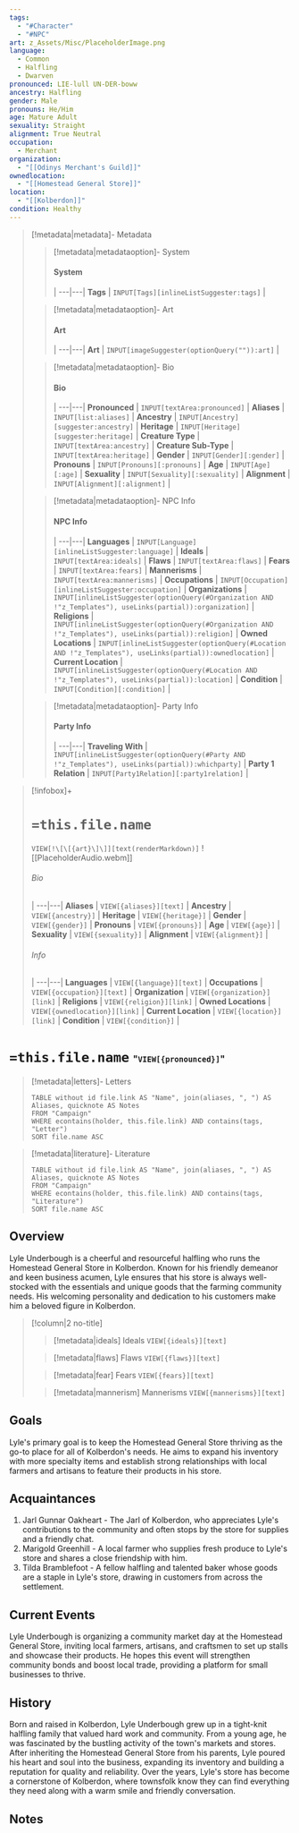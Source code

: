 ```yaml
---
tags:
  - "#Character"
  - "#NPC"
art: z_Assets/Misc/PlaceholderImage.png
language:
  - Common
  - Halfling
  - Dwarven
pronounced: LIE-lull UN-DER-boww
ancestry: Halfling
gender: Male
pronouns: He/Him
age: Mature Adult
sexuality: Straight
alignment: True Neutral
occupation:
  - Merchant
organization:
  - "[[Odinys Merchant's Guild]]"
ownedlocation:
  - "[[Homestead General Store]]"
location:
  - "[[Kolberdon]]"
condition: Healthy
---
```


> [!metadata|metadata]- Metadata 
>> [!metadata|metadataoption]- System
>> #### System
>>  |
>> ---|---|
>> **Tags** | `INPUT[Tags][inlineListSuggester:tags]` |
>
>> [!metadata|metadataoption]- Art
>> #### Art
>>  |
>> ---|---|
>> **Art** | `INPUT[imageSuggester(optionQuery("")):art]` |
>
>> [!metadata|metadataoption]- Bio
>> #### Bio
>>  |
>> ---|---|
>> **Pronounced** |  `INPUT[textArea:pronounced]` |
>> **Aliases** | `INPUT[list:aliases]` |
>> **Ancestry** | `INPUT[Ancestry][suggester:ancestry]` |
>> **Heritage** | `INPUT[Heritage][suggester:heritage]` |
> **Creature Type** | `INPUT[textArea:ancestry]` |
> **Creature Sub-Type** | `INPUT[textArea:heritage]` |
>> **Gender** | `INPUT[Gender][:gender]` |
>> **Pronouns** | `INPUT[Pronouns][:pronouns]` |
>> **Age** | `INPUT[Age][:age]` |
>> **Sexuality** | `INPUT[Sexuality][:sexuality]` |
>> **Alignment** | `INPUT[Alignment][:alignment]` |
>
>> [!metadata|metadataoption]- NPC Info
>> #### NPC Info
>>  |
>>---|---|
>> **Languages** | `INPUT[Language][inlineListSuggester:language]` |
>> **Ideals** | `INPUT[textArea:ideals]` |
>> **Flaws** | `INPUT[textArea:flaws]` |
>> **Fears** |  `INPUT[textArea:fears]` |
>> **Mannerisms** |  `INPUT[textArea:mannerisms]` |
>> **Occupations** | `INPUT[Occupation][inlineListSuggester:occupation]` |
>> **Organizations** | `INPUT[inlineListSuggester(optionQuery(#Organization AND !"z_Templates"), useLinks(partial)):organization]` |
>> **Religions** | `INPUT[inlineListSuggester(optionQuery(#Organization AND !"z_Templates"), useLinks(partial)):religion]` |
>> **Owned Locations** | `INPUT[inlineListSuggester(optionQuery(#Location AND !"z_Templates"), useLinks(partial)):ownedlocation]` |
>> **Current Location** | `INPUT[inlineListSuggester(optionQuery(#Location AND !"z_Templates"), useLinks(partial)):location]` |
>> **Condition** | `INPUT[Condition][:condition]` |
>
>> [!metadata|metadataoption]- Party Info
>> #### Party Info
>>  |
>> ---|---|
>> **Traveling With** | `INPUT[inlineListSuggester(optionQuery(#Party AND !"z_Templates"), useLinks(partial)):whichparty]` |
>> **Party 1 Relation** | `INPUT[Party1Relation][:party1relation]` |

> [!infobox]+
> # `=this.file.name`
> `VIEW[!\[\[{art}\]\]][text(renderMarkdown)]`
> ![[PlaceholderAudio.webm]]
> ###### Bio
>  |
> ---|---|
> **Aliases** | `VIEW[{aliases}][text]` |
> **Ancestry** | `VIEW[{ancestry}]` |
> **Heritage** | `VIEW[{heritage}]` |
> **Gender** | `VIEW[{gender}]` |
> **Pronouns** | `VIEW[{pronouns}]` |
> **Age** | `VIEW[{age}]` |
> **Sexuality** | `VIEW[{sexuality}]` |
> **Alignment** | `VIEW[{alignment}]` |
> ###### Info
>  |
> ---|---|
> **Languages** | `VIEW[{language}][text]` |
> **Occupations** | `VIEW[{occupation}][text]` |
> **Organization** | `VIEW[{organization}][link]` |
> **Religions** | `VIEW[{religion}][link]` |
> **Owned Locations** | `VIEW[{ownedlocation}][link]` |
> **Current Location** | `VIEW[{location}][link]` |
> **Condition** | `VIEW[{condition}]` |


# **`=this.file.name`** <span style="font-size: medium">"`VIEW[{pronounced}]`"</span>

> [!metadata|letters]- Letters
> ```dataview
> TABLE without id file.link AS "Name", join(aliases, ", ") AS Aliases, quicknote AS Notes
> FROM "Campaign"
> WHERE econtains(holder, this.file.link) AND contains(tags, "Letter")
> SORT file.name ASC

> [!metadata|literature]- Literature
> ```dataview
> TABLE without id file.link AS "Name", join(aliases, ", ") AS Aliases, quicknote AS Notes
> FROM "Campaign"
> WHERE econtains(holder, this.file.link) AND contains(tags, "Literature")
> SORT file.name ASC

## Overview

Lyle Underbough is a cheerful and resourceful halfling who runs the Homestead General Store in Kolberdon. Known for his friendly demeanor and keen business acumen, Lyle ensures that his store is always well-stocked with the essentials and unique goods that the farming community needs. His welcoming personality and dedication to his customers make him a beloved figure in Kolberdon.

> [!column|2 no-title]
>
> 
>> [!metadata|ideals] Ideals
> `VIEW[{ideals}][text]`
>
>> [!metadata|flaws] Flaws
> `VIEW[{flaws}][text]`
> 
>> [!metadata|fear] Fears
> `VIEW[{fears}][text]`
>
>> [!metadata|mannerism] Mannerisms
> `VIEW[{mannerisms}][text]`

## Goals 

Lyle's primary goal is to keep the Homestead General Store thriving as the go-to place for all of Kolberdon's needs. He aims to expand his inventory with more specialty items and establish strong relationships with local farmers and artisans to feature their products in his store.

## Acquaintances

1. Jarl Gunnar Oakheart - The Jarl of Kolberdon, who appreciates Lyle's contributions to the community and often stops by the store for supplies and a friendly chat.
2. Marigold Greenhill - A local farmer who supplies fresh produce to Lyle's store and shares a close friendship with him.
3. Tilda Bramblefoot - A fellow halfling and talented baker whose goods are a staple in Lyle's store, drawing in customers from across the settlement.

## Current Events

Lyle Underbough is organizing a community market day at the Homestead General Store, inviting local farmers, artisans, and craftsmen to set up stalls and showcase their products. He hopes this event will strengthen community bonds and boost local trade, providing a platform for small businesses to thrive.

## History

Born and raised in Kolberdon, Lyle Underbough grew up in a tight-knit halfling family that valued hard work and community. From a young age, he was fascinated by the bustling activity of the town's markets and stores. After inheriting the Homestead General Store from his parents, Lyle poured his heart and soul into the business, expanding its inventory and building a reputation for quality and reliability. Over the years, Lyle's store has become a cornerstone of Kolberdon, where townsfolk know they can find everything they need along with a warm smile and friendly conversation.

## Notes





